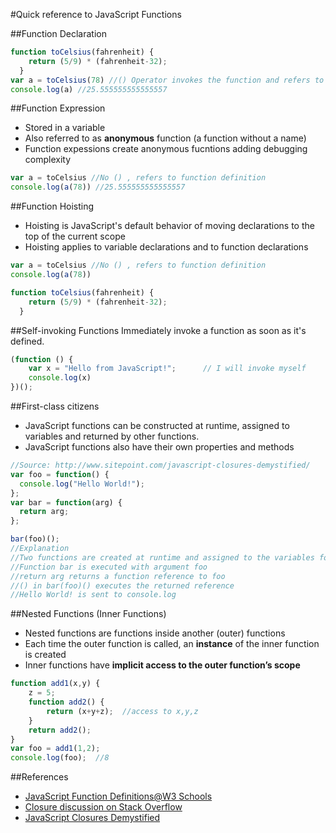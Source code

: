 #Quick reference to JavaScript Functions


##Function Declaration
````javascript
function toCelsius(fahrenheit) {
    return (5/9) * (fahrenheit-32);
  }
var a = toCelsius(78) //() Operator invokes the function and refers to function result
console.log(a) //25.555555555555557
````

##Function Expression
* Stored in a variable
* Also referred to as **anonymous** function (a function without a name)
* Function expessions create anonymous fucntions adding debugging complexity
````javascript
var a = toCelsius //No () , refers to function definition
console.log(a(78)) //25.555555555555557
````

##Function Hoisting
* Hoisting is JavaScript's default behavior of moving declarations to the top of the current scope
* Hoisting applies to variable declarations and to function declarations
````javascript
var a = toCelsius //No () , refers to function definition
console.log(a(78))

function toCelsius(fahrenheit) {
    return (5/9) * (fahrenheit-32);
  }
````

##Self-invoking Functions
Immediately invoke a function as soon as it's defined.
````javascript
(function () {
    var x = "Hello from JavaScript!";      // I will invoke myself
    console.log(x)
})();
````

##First-class citizens
* JavaScript functions can be constructed at runtime, assigned to variables and returned by other functions. 
* JavaScript functions also have their own properties and methods
````javascript
//Source: http://www.sitepoint.com/javascript-closures-demystified/
var foo = function() {
  console.log("Hello World!");
};
var bar = function(arg) {
  return arg;
};

bar(foo)();
//Explanation
//Two functions are created at runtime and assigned to the variables foo and bar
//Function bar is executed with argument foo
//return arg returns a function reference to foo
//() in bar(foo)() executes the returned reference
//Hello World! is sent to console.log
````

##Nested Functions (Inner Functions)
* Nested functions are functions inside another (outer) functions
* Each time the outer function is called, an **instance** of the inner function is created
* Inner functions have **implicit access to the outer function’s scope**
````javascript
function add1(x,y) {
	z = 5;
	function add2() {
		return (x+y+z);  //access to x,y,z
	}
	return add2();		
}
var foo = add1(1,2);
console.log(foo);  //8
````


##References
* [JavaScript Function Definitions@W3 Schools](http://www.w3schools.com/js/js_function_definition.asp)
* [Closure discussion on Stack Overflow](http://stackoverflow.com/questions/111102/how-do-javascript-closures-work)
* [JavaScript Closures Demystified](http://www.sitepoint.com/javascript-closures-demystified/)


